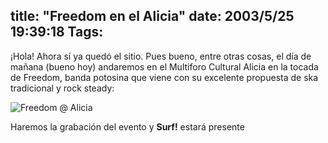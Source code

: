title: "Freedom en el Alicia"
date: 2003/5/25 19:39:18
Tags: 
---
<p>¡Hola! Ahora sí ya quedó el sitio. Pues bueno, entre otras cosas, el día de mañana (bueno hoy) andaremos en el Multiforo Cultural Alicia en la tocada de Freedom, banda potosina que viene con su excelente propuesta de ska tradicional y rock steady:
</p>
<img border="0" alt="Freedom @ Alicia" src="http://web.archive.org/web/20030611122152/http://mexska.org/aniversariofreedom.jpg"/><p>
Haremos la grabación del evento y <strong>Surf!</strong> estará presente </p>
